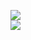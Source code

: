 [![](https://img.shields.io/badge/Made%20With-Github%20Spray-lightgrey.svg?style=for-the-badge&logo=github)](https://github.com/Annihil/github-spray#22922)  
[![](https://i.imgur.com/2DrTn0Z.gif)](https://github.com/Annihil/github-spray)